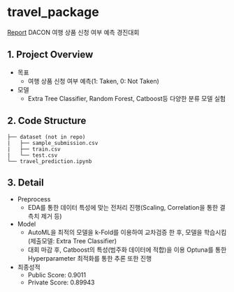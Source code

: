 # travel_package
[Report](https://sangryu-notes.notion.site/c216db1e255349d88cf42d9765def2dd)
DACON 여행 상품 신청 여부 예측 경진대회
## 1. Project Overview
  - 목표
    - 여행 상품 신청 여부 예측(1: Taken, 0: Not Taken)
  - 모델
    - Extra Tree Classifier, Random Forest, Catboost등 다양한 분류 모델 실험

## 2. Code Structure
``` text
├── dataset (not in repo)
|   ├── sample_submission.csv
|   ├── train.csv
|   └── test.csv 
└── travel_prediction.ipynb
```

## 3. Detail 
  - Preprocess 
    - EDA를 통한 데이터 특성에 맞는 전처리 진행(Scaling, Correlation을 통한 결측치 제거 등)
  - Model
    - AutoML을 최적의 모델을 k-Fold를 이용하여 교차검증 한 후, 모델을 학습시킴(제출모델: Extra Tree Classifier)
    - 대회 마감 후, Catboost의 특성(범주화 데이터에 적합)을 이용 Optuna를 통한 Hyperparameter 최적화를 통한 추론 또한 진행
  - 최종성적
    - Public Score: 0.9011
    - Private Score: 0.89943
